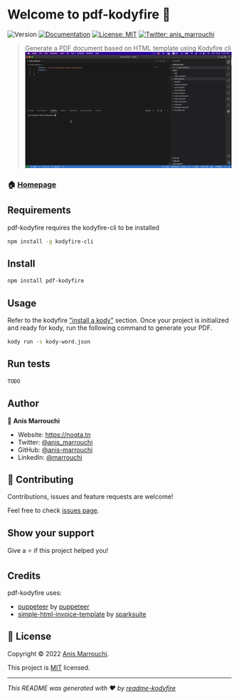 # Welcome to pdf-kodyfire 👋
![Version](https://img.shields.io/badge/version-0.0.1-blue.svg?cacheSeconds=2592000)
[![Documentation](https://img.shields.io/badge/documentation-yes-brightgreen.svg)](https://github.com/nooqta/kodyfire#install-a-kody)
[![License: MIT](https://img.shields.io/badge/License-MIT-yellow.svg)](https://github.com/nooqta/kodyfire/blob/main/LICENSE)
[![Twitter: anis\_marrouchi](https://img.shields.io/twitter/follow/anis\_marrouchi.svg?style=social)](https://twitter.com/anis\_marrouchi)

> Generate a PDF document based on HTML template using Kodyfire cli
![pdf-kodyfire demo](pdf-kodyfire.gif)
### 🏠 [Homepage](https://github.com/nooqta/kodyfire)

## Requirements

pdf-kodyfire requires the kodyfire-cli to be installed

```sh
npm install -g kodyfire-cli
```
## Install

```sh
npm install pdf-kodyfire
```

## Usage

Refer to the kodyfire ["install a kody"](https://github.com/nooqta/kodyfire#install-a-kody) section.
Once your project is initialized and ready for kody, run the following command to generate your PDF.
```sh
kody run -s kody-word.json
```

## Run tests

```sh
TODO
```

## Author

👤 **Anis Marrouchi**

* Website: https://noqta.tn
* Twitter: [@anis\_marrouchi](https://twitter.com/anis\_marrouchi)
* GitHub: [@anis-marrouchi](https://github.com/anis-marrouchi)
* LinkedIn: [@marrouchi](https://linkedin.com/in/marrouchi)

## 🤝 Contributing

Contributions, issues and feature requests are welcome!

Feel free to check [issues page](https://github.com/nooqta/pdf-kodyfire/issues). 

## Show your support

Give a ⭐️ if this project helped you!

## Credits

pdf-kodyfire uses:
- [puppeteer](https://github.com/puppeteer/puppeteer) by [puppeteer](https://github.com/puppeteer)
- [simple-html-invoice-template](https://github.com/sparksuite/simple-html-invoice-template) by [sparksuite](https://github.com/sparksuite)

## 📝 License

Copyright © 2022 [Anis Marrouchi](https://github.com/anis-marrouchi).

This project is [MIT](https://github.com/nooqta/kodyfire/blob/main/LICENSE) licensed.

***
_This README was generated with ❤️ by [readme-kodyfire](https://github.com/nooqta/readme-kodyfire)_

